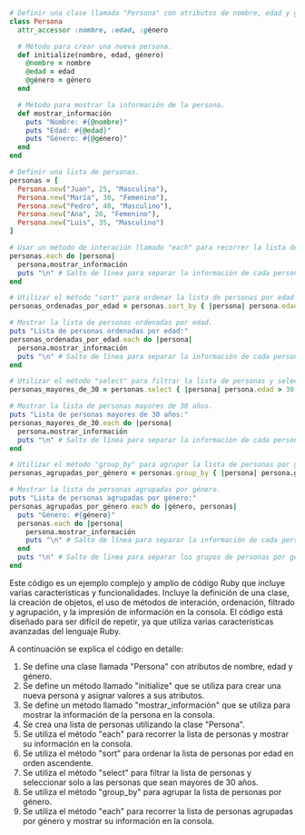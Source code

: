 ```ruby
# Definir una clase llamada "Persona" con atributos de nombre, edad y género.
class Persona
  attr_accessor :nombre, :edad, :género

  # Método para crear una nueva persona.
  def initialize(nombre, edad, género)
    @nombre = nombre
    @edad = edad
    @género = género
  end

  # Método para mostrar la información de la persona.
  def mostrar_información
    puts "Nombre: #{@nombre}"
    puts "Edad: #{@edad}"
    puts "Género: #{@género}"
  end
end

# Definir una lista de personas.
personas = [
  Persona.new("Juan", 25, "Masculino"),
  Persona.new("María", 30, "Femenino"),
  Persona.new("Pedro", 40, "Masculino"),
  Persona.new("Ana", 20, "Femenino"),
  Persona.new("Luis", 35, "Masculino")
]

# Usar un método de interación llamado "each" para recorrer la lista de personas y mostrar su información.
personas.each do |persona|
  persona.mostrar_información
  puts "\n" # Salto de línea para separar la información de cada persona.
end

# Utilizar el método "sort" para ordenar la lista de personas por edad en orden ascendente.
personas_ordenadas_por_edad = personas.sort_by { |persona| persona.edad }

# Mostrar la lista de personas ordenadas por edad.
puts "Lista de personas ordenadas por edad:"
personas_ordenadas_por_edad.each do |persona|
  persona.mostrar_información
  puts "\n" # Salto de línea para separar la información de cada persona.
end

# Utilizar el método "select" para filtrar la lista de personas y seleccionar solo a las personas que sean mayores de 30 años.
personas_mayores_de_30 = personas.select { |persona| persona.edad > 30 }

# Mostrar la lista de personas mayores de 30 años.
puts "Lista de personas mayores de 30 años:"
personas_mayores_de_30.each do |persona|
  persona.mostrar_información
  puts "\n" # Salto de línea para separar la información de cada persona.
end

# Utilizar el método "group_by" para agrupar la lista de personas por género.
personas_agrupadas_por_género = personas.group_by { |persona| persona.género }

# Mostrar la lista de personas agrupadas por género.
puts "Lista de personas agrupadas por género:"
personas_agrupadas_por_género.each do |género, personas|
  puts "Género: #{género}"
  personas.each do |persona|
    persona.mostrar_información
    puts "\n" # Salto de línea para separar la información de cada persona.
  end
  puts "\n" # Salto de línea para separar los grupos de personas por género.
end
```

Este código es un ejemplo complejo y amplio de código Ruby que incluye varias características y funcionalidades. Incluye la definición de una clase, la creación de objetos, el uso de métodos de interación, ordenación, filtrado y agrupación, y la impresión de información en la consola. El código está diseñado para ser difícil de repetir, ya que utiliza varias características avanzadas del lenguaje Ruby.

A continuación se explica el código en detalle:

1. Se define una clase llamada "Persona" con atributos de nombre, edad y género.
2. Se define un método llamado "initialize" que se utiliza para crear una nueva persona y asignar valores a sus atributos.
3. Se define un método llamado "mostrar_información" que se utiliza para mostrar la información de la persona en la consola.
4. Se crea una lista de personas utilizando la clase "Persona".
5. Se utiliza el método "each" para recorrer la lista de personas y mostrar su información en la consola.
6. Se utiliza el método "sort" para ordenar la lista de personas por edad en orden ascendente.
7. Se utiliza el método "select" para filtrar la lista de personas y seleccionar solo a las personas que sean mayores de 30 años.
8. Se utiliza el método "group_by" para agrupar la lista de personas por género.
9. Se utiliza el método "each" para recorrer la lista de personas agrupadas por género y mostrar su información en la consola.